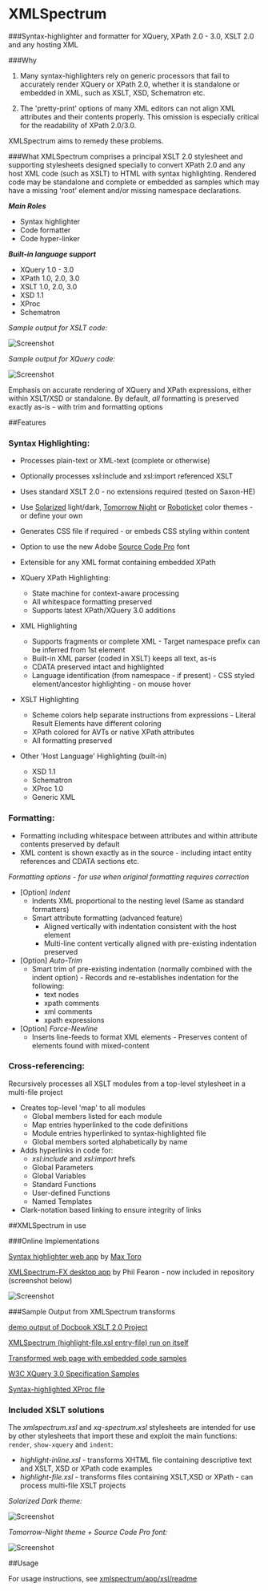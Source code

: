 XMLSpectrum===========================###Syntax-highlighter and formatter for XQuery, XPath 2.0 - 3.0, XSLT 2.0 and any hosting XML###Why1. Many syntax-highlighters rely on generic processors that fail to accurately render XQuery or XPath 2.0, whether it is standalone or embedded in XML, such as XSLT, XSD, Schematron etc. 2. The 'pretty-print' options of many XML editors can not align XML attributes and their contents properly. This omission is especially critical for the readability of XPath 2.0/3.0.XMLSpectrum aims to remedy these problems.###WhatXMLSpectrum comprises a principal XSLT 2.0 stylesheet and supporting stylesheets  designed specially to convert XPath 2.0 and any host XML code (such as XSLT) to HTML with syntax highlighting. Rendered code may be standalone and complete or embedded as samples which may have a missing 'root' element and/or missing namespace declarations.***Main Roles***- Syntax highlighter- Code formatter- Code hyper-linker***Built-in language support***- XQuery 1.0 - 3.0- XPath 1.0, 2.0, 3.0- XSLT 1.0, 2.0, 3.0- XSD 1.1- XProc- Schematron*Sample output for XSLT code:*![Screenshot](http://www.qutoric.com/xslt/xmlspectrum/images/xsl-light.png)*Sample output for XQuery code:*![Screenshot](http://www.qutoric.com/samples/github-xquery.png)Emphasis on accurate rendering of XQuery and XPath expressions, either within XSLT/XSD or standalone.By default,  *all* formatting is preserved exactly as-is - with trim and formatting options##Features### Syntax Highlighting:- Processes plain-text or XML-text (complete or otherwise)- Optionally processes xsl:include and xsl:import referenced XSLT- Uses standard XSLT 2.0 - no extensions required (tested on Saxon-HE)- Use [Solarized](http://ethanschoonover.com/solarized) light/dark, [Tomorrow Night](https://github.com/ChrisKempson/Tomorrow-Theme) or [Roboticket](http://eclipsecolorthemes.org/?view=theme&id=93) color themes - or define your own- Generates CSS file if required - or embeds CSS styling within content- Option to use the new Adobe [Source Code Pro](http://blogs.adobe.com/typblography/2012/09/source-code-pro.html) font- Extensible for any XML format containing embedded XPath- XQuery XPath Highlighting:	- State machine for context-aware processing	- All whitespace formatting preserved	- Supports latest XPath/XQuery 3.0 additions- XML Highlighting	- Supports fragments or complete XML           - Target namespace prefix can be inferred from 1st element	- Built-in XML parser (coded in XSLT) keeps all text, as-is	- CDATA preserved intact and highlighted	- Language identification (from namespace - if present)           - CSS styled element/ancestor highlighting - on mouse hover- XSLT Highlighting	- Scheme colors help separate instructions from expressions           - Literal Result Elements have different coloring	- XPath colored for AVTs or native XPath attributes	- All formatting preserved- Other 'Host Language' Highlighting (built-in)	- XSD 1.1	- Schematron	- XProc 1.0	- Generic XML### Formatting:- Formatting including whitespace between attributes and within attribute contents preserved by default- XML content is shown exactly as in the source - including intact entity references and CDATA sections etc._Formatting options - for use when original formatting requires correction_- [Option] *Indent*	- Indents XML proportional to the nesting level (Same as standard formatters)	- Smart attribute formatting (advanced feature)		- Aligned vertically with indentation consistent with the host element		- Multi-line content vertically aligned with pre-existing indentation preserved- [Option] *Auto-Trim*	- Smart trim of pre-existing indentation (normally combined with the indent option)           - Records and re-establishes indentation for the following:		- text nodes		- xpath comments		- xml comments		- xpath expressions- [Option] *Force-Newline*	- Inserts line-feeds to format XML elements           - Preserves content of elements found with mixed-content### Cross-referencing: Recursively processes all XSLT modules from a top-level stylesheet in a multi-file project- Creates top-level 'map' to all modules	- Global members listed for each module	- Map entries hyperlinked to the code definitions	- Module entries hyperlinked to syntax-highlighted file	- Global members sorted alphabetically by name- Adds hyperlinks in code for:	- *xsl:include* and *xsl:import* hrefs	- Global Parameters	- Global Variables	- Standard Functions	- User-defined Functions	- Named Templates- Clark-notation based linking to ensure integrity of links##XMLSpectrum in use###Online Implementations[Syntax highlighter web app](http://highlight.myxsl.net/) by [Max Toro](https://github.com/maxtoroq)[XMLSpectrum-FX desktop app](http://qutoric.com/xmlspectrum/) by Phil Fearon - now included in repository (screenshot below)![Screenshot](http://www.qutoric.com/xmlspectrum/github-xms-s.png)###Sample Output from XMLSpectrum transforms[demo output of Docbook XSLT 2.0 Project](http://qutoric.com/samples/docbook20demo/)[XMLSpectrum (highlight-file.xsl entry-file) run on itself](http://qutoric.com/samples/xmlspectrum-code/)[Transformed web page with embedded code samples](http://qutoric.com/samples/inline/highlighted-inline.html)[W3C XQuery 3.0 Specification Samples](http://qutoric.com/samples/xquery-3.0cr-samples.html)[Syntax-highlighted XProc file](http://qutoric.com/samples/xquery-3.0cr-samples.html)### Included XSLT solutionsThe *xmlspectrum.xsl* and *xq-spectrum.xsl* stylesheets are intended for use by other stylesheets that import these and exploit the main functions: `render`, `show-xquery` and `indent`:- *highlight-inline.xsl* - transforms XHTML file containing descriptive text and XSLT, XSD or XPath code examples-  *highlight-file.xsl*     - transforms files containing XSLT,XSD or XPath - can process multi-file XSLT projects*Solarized Dark theme:*![Screenshot](http://www.qutoric.com/xslt/xmlspectrum/images/xsd-dark.png)*Tomorrow-Night theme + Source Code Pro font:*![Screenshot](http://www.qutoric.com/xslt/xmlspectrum/images/xproc.png)	##UsageFor usage instructions, see [xmlspectrum/app/xsl/readme](https://github.com/pgfearo/xmlspectrum/blob/master/app/xsl/readme.md)